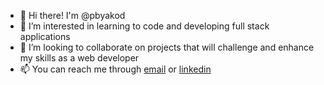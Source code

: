 - 👋 Hi there! I'm @pbyakod
- 👀 I’m interested in learning to code and developing full stack applications
- 💞️ I’m looking to collaborate on projects that will challenge and enhance my skills as a web developer
- 📫 You can reach me through <a href="mailto:pranav.byakod@gmail.com">email</a> or <a href="https://www.linkedin.com/in/pranavbyakod/">linkedin</a>
